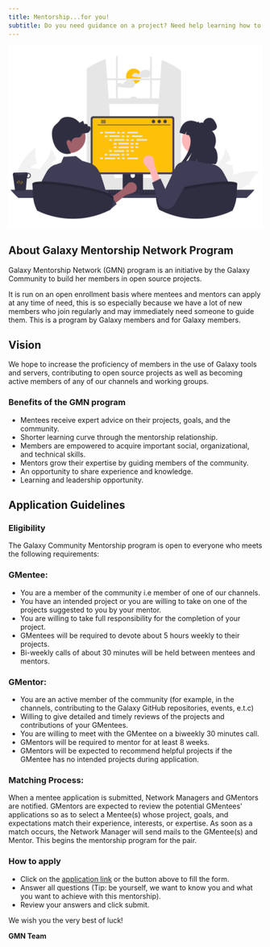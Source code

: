```yaml
---
title: Mentorship...for you!
subtitle: Do you need guidance on a project? Need help learning how to contribute to open source? Guidance in settling into the Galaxy ecosystem? More?
---
```


![Two persons side by side in front of a computer](assets/images/illustration.png)

## About Galaxy Mentorship Network Program

Galaxy Mentorship Network (GMN) program is an initiative by the Galaxy Community to build her members in open source projects. 

It is run on an open enrollment basis where mentees and mentors can apply at any time of need, this is so especially because we have a lot of new members who join regularly and may immediately need someone to guide them. This is a program by Galaxy members and for Galaxy members.

## Vision

 We hope to increase the proficiency of members in the use of Galaxy tools and servers, contributing to open source projects as well as becoming active members of any of our channels and working groups.

### Benefits of the GMN program

- Mentees receive expert advice on their projects, goals, and the community.
- Shorter learning curve through the mentorship relationship.
- Members are empowered to acquire important social, organizational, and technical skills.
- Mentors grow their expertise by guiding members of the community.
- An opportunity to share experience and knowledge.
- Learning and leadership opportunity.

## Application Guidelines

### Eligibility

The Galaxy Community Mentorship program is open to everyone who meets the following requirements:

### GMentee:

- You are a member of the community i.e member of one of our channels.
- You have an intended project or you are willing to take on one of the projects suggested to you by your mentor.
- You are willing to take full responsibility for the completion of your project.
- GMentees will be required to devote about 5 hours weekly to their projects.
- Bi-weekly calls of about 30 minutes will be held between mentees and mentors.

### GMentor:

- You are an active member of the community (for example, in the channels, contributing to the Galaxy GitHub repositories, events, e.t.c)
- Willing to give detailed and timely reviews of the projects and contributions of your GMentees.
- You are willing to meet with the GMentee on a biweekly 30 minutes call.
- GMentors will be required to mentor for at least 8 weeks.
- GMentors will be expected to recommend helpful projects if the GMentee has no intended projects during application.

### Matching Process:

When a mentee application is submitted, Network Managers and GMentors are notified. GMentors are expected to review the potential GMentees' applications so as to select a Mentee(s) whose project, goals, and expectations match their experience, interests, or expertise.
As soon as a match occurs, the Network Manager will send mails to the GMentee(s) and Mentor. This begins the mentorship program for the pair.

### How to apply

- Click on the [application link](https://docs.google.com/forms/d/e/1FAIpQLSe1dvCiTgazF2Mx7BveFWpZAHbtqUQKa-zO-naYXojc0gmXPQ/viewform?usp=sf_link) or the button above  to fill the form.
- Answer all questions (Tip: be yourself, we want to know you and what you want to achieve with this mentorship).
- Review your answers and click submit.

We wish you the very best of luck!

**GMN Team**


